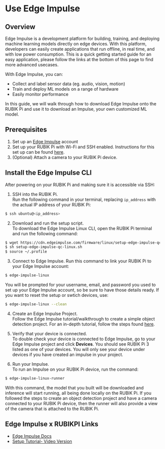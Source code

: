 # Use Edge Impulse

## Overview

Edge Impulse is a development platform for building, training, and deploying machine learning models directly on edge devices. With this platform, developers can easily create applications that run offline, in real time, and with low power consumption. This is a quick getting started guide for an easy application, please follow the links at the bottom of this page to find more advanced usecases.

With Edge Impulse, you can:
- Collect and label sensor data (eg. audio, vision, motion)
- Train and deploy ML models on a range of hardware
- Easily monitor performance

In this guide, we will walk through how to download Edge Impulse onto the RUBIK Pi and use it to download an Impulse, your own customized ML model. 

## Prerequisites

1. Set up an [Edge Impulse](https://studio.edgeimpulse.com/login) account
2. Set up your RUBIK Pi with Wi-Fi and SSH enabled. Instructions for this set up can be found [here](../1.quick-start/2.set-up-your-device.md). 
3. (Optional) Attach a camera to your RUBIK Pi device.

## Install the Edge Impulse CLI

After powering on your RUBIK Pi and making sure it is accessible via SSH:  

1. SSH into the RUBIK Pi.  
Run the following command in your terminal, replacing `ip_address` with the actual IP address of your RUBIK Pi: 
```bash
$ ssh ubuntu@<ip_address> 
```

2. Download and run the setup script.  
To download the Edge Impulse Linux CLI, open the RUBIK Pi terminal and run the following command:   

```bash
$ wget https://cdn.edgeimpulse.com/firmware/linux/setup-edge-impulse-qc-linux.sh
$ sh setup-edge-impulse-qc-linux.sh
$ source ~/.profile
```

3. Connect to Edge Impulse. 
Run this command to link your RUBIK Pi to your Edge Impulse account:
```bash
$ edge-impulse-linux
```
You will be prompted for your username, email, and password you used to set up your Edge Impulse account, so be sure to have those details ready. If you want to reset the setup or swtich devices, use:
```bash
$ edge-impulse-linux --clean
```

4. Create an Edge Impulse Project.  
Follow the Edge Impulse tutorial/walkthrough to create a simple object detection project. For an in-depth tutorial, follow the steps found [here](https://docs.edgeimpulse.com/docs/tutorials/end-to-end-tutorials/computer-vision/object-detection/detect-objects-using-fomo).

5. Verify that your device is connected.  
To double check your device is connected to Edge Impulse, go to your Edge Impulse project and click __Devices__. You should see RUBIK Pi 3 listed as one of your devices. You will only see your device under devices if you have created an impulse in your project. 

6. Run your Impulse.  
To run an Impulse on your RUBIK Pi device, run the command: 
```bash
$ edge-impulse-linux-runner
```
With this command, the model that you built will be downloaded and inference will start running, all being done locally on the RUBIK Pi. If you followed the steps to create an object detection project and have a camera connected to your RUBIK Pi device, then the runner will also provide a view of the camera that is attached to the RUBIK Pi. 


## Edge Impulse x RUBIKPI Links

- [Edge Impulse Docs](https://docs.edgeimpulse.com/docs/edge-ai-hardware/cpu-+-ai-accelerators/thundercomm-rubikpi3#setting-up-your-thundercomm-rubik-pi-3)
- [Setup Tutorial- Video Version](https://www.youtube.com/watch?v=E0kwTcZiTdk&t=541s)
